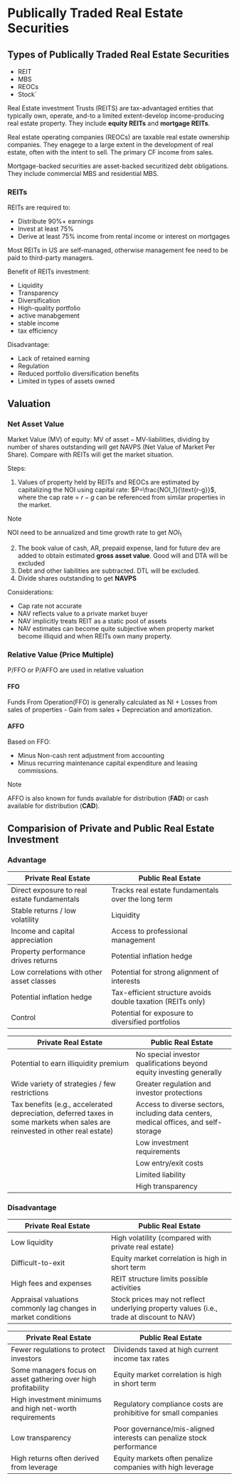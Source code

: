 # Publically Traded Real Estate Securities 

## Types of Publically Traded Real Estate Securities  

* REIT
* MBS
* REOCs
* Stock`

Real Estate investment Trusts (REITS) are tax-advantaged entities that typically own, operate, and-to a limited extent-develop income-producing real estate property. They include **equity REITs** and **mortgage REITs**.

Real estate operating companies (REOCs) are taxable real estate ownership companies. They enagege to a large extent in the development of real estate, often with the intent to sell. The primary CF income from sales. 

Mortgage-backed securities are asset-backed securitized debt obligations. They include commercial MBS and residential MBS.  

### REITs

REITs are required to:

* Distribute 90%+ earnings
* Invest at least 75%
* Derive at least 75% income from rental income or interest on mortgages

Most REITs in US are self-managed, otherwise management fee need to be paid to third-party managers.

Benefit of REITs investment:

* Liquidity
* Transparency
* Diversification
* High-quality portfolio
* active manabgement
* stable income
* tax efficiency

Disadvantage:

* Lack of retained earning
* Regulation
* Reduced portfolio diversification benefits
* Limited in types of assets owned



## Valuation

### Net Asset Value

Market Value (MV) of equity: $\text{MV of asset}-\text{MV-liabilities}$, dividing by number of shares outstanding will get NAVPS (Net Value of Market Per Share). Compare with REITs will get the market situation.

Steps:

1. Values of property held by REITs and REOCs are estimated by capitalizing the NOI using capital rate: $P=\frac{NOI_1}{\text{r-g}}$, where the cap rate = $r-g$ can be referenced from similar properties in the market. 

> [!Note]
>
> NOI need to be annualized and time growth rate to get $NOI_1$

2. The book value of cash, AR, prepaid expense, land for future dev are added to obtain estimated **gross asset value**. Good will and DTA will be excluded
3. Debt and other liabilities are subtracted. DTL will be excluded.
4. Divide shares outstanding to get **NAVPS**

Considerations:

* Cap rate not accurate
* NAV reflects value to a private market buyer
* NAV implicitly treats REIT as a static pool of assets
* NAV estimates can become quite subjective when property market become illiquid and when REITs own many property. 

### Relative Value (Price Multiple)

P/FFO or P/AFFO are used in relative valuation

#### FFO

Funds From Operation(FFO) is generally calculated as NI + Losses from sales of properties - Gain from sales + Depreciation and amortization. 

#### AFFO

Based on FFO:

* Minus Non-cash rent adjustment from accounting
* Minus recurring maintenance capital expenditure and leasing commissions.

>[!note]
>
>AFFO is also known for funds available for distribution (**FAD**) or cash available for distribution (**CAD**).



## Comparision of Private and Public Real Estate Investment

### Advantage

| **Private Real Estate**                     | **Public Real Estate**                                      |
| ------------------------------------------- | ----------------------------------------------------------- |
| Direct exposure to real estate fundamentals | Tracks real estate fundamentals over the long term          |
| Stable returns / low volatility             | Liquidity                                                   |
| Income and capital appreciation             | Access to professional management                           |
| Property performance drives returns         | Potential inflation hedge                                   |
| Low correlations with other asset classes   | Potential for strong alignment of interests                 |
| Potential inflation hedge                   | Tax-efficient structure avoids double taxation (REITs only) |
| Control                                     | Potential for exposure to diversified portfolios            |

| **Private Real Estate**                                      | **Public Real Estate**                                       |
| ------------------------------------------------------------ | ------------------------------------------------------------ |
| Potential to earn illiquidity premium                        | No special investor qualifications beyond equity investing generally |
| Wide variety of strategies / few restrictions                | Greater regulation and investor protections                  |
| Tax benefits (e.g., accelerated depreciation, deferred taxes in some markets when sales are reinvested in other real estate) | Access to diverse sectors, including data centers, medical offices, and self-storage |
|                                                              | Low investment requirements                                  |
|                                                              | Low entry/exit costs                                         |
|                                                              | Limited liability                                            |
|                                                              | High transparency                                            |

### Disadvantage 

| **Private Real Estate**                                      | **Public Real Estate**                                       |
| ------------------------------------------------------------ | ------------------------------------------------------------ |
| Low liquidity                                                | High volatility (compared with private real estate)          |
| Difficult-to-exit                                            | Equity market correlation is high in short term              |
| High fees and expenses                                       | REIT structure limits possible activities                    |
| Appraisal valuations commonly lag changes in market conditions | Stock prices may not reflect underlying property values (i.e., trade at discount to NAV) |

| **Private Real Estate**                                      | **Public Real Estate**                                       |
| ------------------------------------------------------------ | ------------------------------------------------------------ |
| Fewer regulations to protect investors                       | Dividends taxed at high current income tax rates             |
| Some managers focus on asset gathering over high profitability | Equity market correlation is high in short term              |
| High investment minimums and high net-worth requirements     | Regulatory compliance costs are prohibitive for small companies |
| Low transparency                                             | Poor governance/mis-aligned interests can penalize stock performance |
| High returns often derived from leverage                     | Equity markets often penalize companies with high leverage   |
